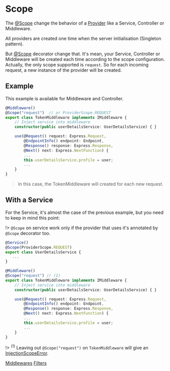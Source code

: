 # Scope

The [@Scope](docs/api/common/mvc/scope) change the behavior of a [Provider](docs/api/common/di/provider.md) like a Service, Controller or Middleware.

All providers are created one time when the server initialisation (Singleton pattern).

But [@Scope](docs/api/common/mvc/scope) decorator change that. It's mean, your Service, Controller or Middleware will be 
created each time according to the scope configuration. Actually, the only scope supported is `request`. 
So for each incoming request, a new instance of the provider will be created.

## Example

This example is available for Middleware and Controller.

```typescript
@Middleware()
@Scope("request")  // or ProviderScope.REQUEST
export class TokenMiddleware implements IMiddleware {
    // Inject service into middleware
    constructor(public userDetailsService: UserDetailsService) { }

    use(@Request() request: Express.Request,
        @EndpointInfo() endpoint: Endpoint,
        @Response() response: Express.Response,
        @Next() next: Express.NextFunction) {
        ...
        this.userDetailsService.profile = user;
        ...
    }
}
```
> In this case, the TokenMiddleware will created for each new request.

## With a Service

For the Service, it's almost the case of the previous example, but you need to keep in mind this point:

!> `@Scope` on service work only if the provider that uses it's annotated by `@Scope` decorator too.

```typescript
@Service()
@Scope(ProviderScope.REQUEST) 
export class UserDetailsService {
   ...
}

@Middleware()
@Scope("request") // (1)
export class TokenMiddleware implements IMiddleware {
    // Inject service into middleware
    constructor(public userDetailsService: UserDetailsService) { }

    use(@Request() request: Express.Request,
        @EndpointInfo() endpoint: Endpoint,
        @Response() response: Express.Response,
        @Next() next: Express.NextFunction) {
        ...
        this.userDetailsService.profile = user;
        ...
    }
}
```
!> <sup>(1)</sup> Leaving out `@Scope("request")` on `TokenMiddleware` will give an [InjectionScopeError](api/common/di/injectionscopeerror.md).

<div class="guide-links">
<a href="#/docs/middlewares/overview">Middlewares</a>
<a href="#/docs/filters">Filters</a>
</div>